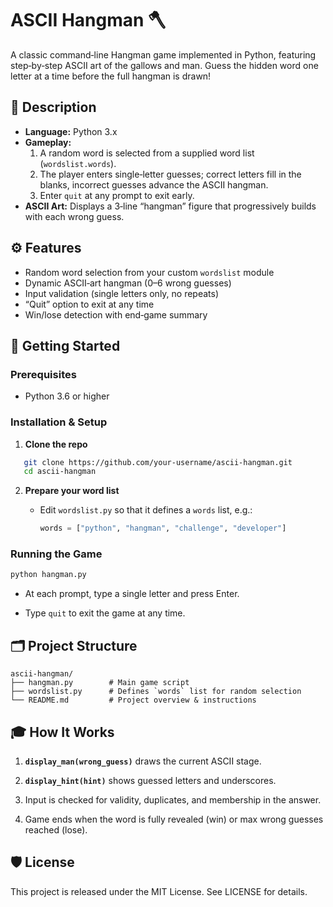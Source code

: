 # ASCII Hangman 🪓

A classic command‑line Hangman game implemented in Python, featuring step‑by‑step ASCII art of the gallows and man. Guess the hidden word one letter at a time before the full hangman is drawn!

## 🔎 Description

- **Language:** Python 3.x  
- **Gameplay:**  
  1. A random word is selected from a supplied word list (`wordslist.words`).  
  2. The player enters single‑letter guesses; correct letters fill in the blanks, incorrect guesses advance the ASCII hangman.  
  3. Enter `quit` at any prompt to exit early.  
- **ASCII Art:** Displays a 3‑line “hangman” figure that progressively builds with each wrong guess.

## ⚙️ Features

- Random word selection from your custom `wordslist` module  
- Dynamic ASCII‑art hangman (0–6 wrong guesses)  
- Input validation (single letters only, no repeats)  
- “Quit” option to exit at any time  
- Win/lose detection with end‑game summary  

## 🚀 Getting Started

### Prerequisites

- Python 3.6 or higher

### Installation & Setup

1. **Clone the repo**  
```bash
   git clone https://github.com/your-username/ascii-hangman.git
   cd ascii-hangman
```

2. **Prepare your word list**
    
    - Edit `wordslist.py` so that it defines a `words` list, e.g.:
        
        ```python
        words = ["python", "hangman", "challenge", "developer"]
        ```
        

### Running the Game

```bash
python hangman.py
```

- At each prompt, type a single letter and press Enter.
    
- Type `quit` to exit the game at any time.
    

## 🗂️ Project Structure

```
ascii-hangman/
├── hangman.py        # Main game script
├── wordslist.py      # Defines `words` list for random selection
└── README.md         # Project overview & instructions
```

## 🎓 How It Works

1. **`display_man(wrong_guess)`** draws the current ASCII stage.
    
2. **`display_hint(hint)`** shows guessed letters and underscores.
    
3. Input is checked for validity, duplicates, and membership in the answer.
    
4. Game ends when the word is fully revealed (win) or max wrong guesses reached (lose).
    

## 🛡️ License

This project is released under the MIT License. See LICENSE for details.

